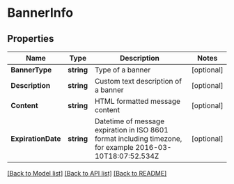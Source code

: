 # BannerInfo

## Properties
Name | Type | Description | Notes
------------ | ------------- | ------------- | -------------
**BannerType** | **string** | Type of a banner | [optional] 
**Description** | **string** | Custom text description of a banner | [optional] 
**Content** | **string** | HTML formatted message content | [optional] 
**ExpirationDate** | **string** | Datetime of message expiration in ISO 8601 format including timezone, for example 2016-03-10T18:07:52.534Z | [optional] 

[[Back to Model list]](../README.md#documentation-for-models) [[Back to API list]](../README.md#documentation-for-api-endpoints) [[Back to README]](../README.md)


